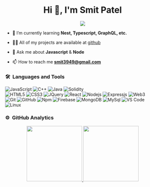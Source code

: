<h1 align="center">Hi 👋, I'm Smit Patel</h1>
	
<p align="center">
  <img src="https://komarev.com/ghpvc/?username=smit3949&color=blueviolet&style=flat">
</p>

- 🌱 I’m currently learning **Nest, Typescript, GraphQL, etc.**

- 👨‍💻 All of my projects are available at [github](https://github.com/smit3949?tab=repositories)

- 💬 Ask me about **Javascript** & **Node**

- 📫 How to reach me **smit3949@gmail.com**


	
### 🛠 &nbsp;Languages and Tools

![JavaScript](https://img.shields.io/badge/-JavaScript-%23F7DF1C?style=for-the-badge&logo=javascript&logoColor=000000&labelColor=%23F7DF1C&color=%23FFCE5A)
![C++](https://img.shields.io/badge/C%2B%2B-00599C?style=for-the-badge&logo=c%2B%2B&logoColor=white)
![Java](https://img.shields.io/badge/Java-00599C?style=for-the-badge&logo=java&logoColor=white)
![Solidity](https://img.shields.io/badge/Solidity-00599C?style=for-the-badge&logo=solidity&logoColor=white)
<br/>
![HTML5](https://img.shields.io/badge/-HTML5-%23E44D27?style=for-the-badge&logo=html5&logoColor=ffffff)
![CSS3](https://img.shields.io/badge/-CSS3-%231572B6?style=for-the-badge&logo=css3)
![JQuery](https://img.shields.io/badge/jQuery-0769AD?style=for-the-badge&logo=jquery&logoColor=white)
![React](https://img.shields.io/badge/-React-61DAFB?style=for-the-badge&logo=react&logoColor=ffffff)
![Nodejs](https://img.shields.io/badge/-Nodejs-339933?style=for-the-badge&logo=Node.js&logoColor=ffffff)
![Expressjs](https://img.shields.io/badge/-Expressjs-61DAFB?style=for-the-badge&logo=Express.js&logoColor=blueviolet)
![Web3](https://img.shields.io/badge/-Web3js-339933?style=for-the-badge&logo=Web3.js&logoColor=ffffff)
<br/>
![Git](https://img.shields.io/badge/-Git-%23F05032?style=for-the-badge&logo=git&logoColor=%23ffffff)
![GitHub](https://img.shields.io/badge/-GitHub-181717?style=for-the-badge&logo=github)
![Npm](https://img.shields.io/badge/-npm-CB3837?style=for-the-badge&logo=npm)
![Firebase](https://img.shields.io/badge/-Firebase-FFCA28?style=for-the-badge&logo=firebase&logoColor=ffffff)
![MongoDB](https://img.shields.io/badge/MongoDB-4EA94B?style=for-the-badge&logo=mongodb&logoColor=white)
![MySql](https://img.shields.io/badge/MySql-4EA94B?style=for-the-badge&logo=mysql&logoColor=white)
![VS Code](http://img.shields.io/badge/-VS%20Code-007ACC?style=for-the-badge&logo=visual-studio-code&logoColor=ffffff)
![Linux](http://img.shields.io/badge/-Linux-0078D6?style=for-the-badge&logo=linux&logoColor=ffffff)
<br/>


### ⚙️ &nbsp;GitHub Analytics

<p align="center">
<a href="https://github.com/smit3949">
  <img height="180em" src="https://github-readme-stats-eight-theta.vercel.app/api?username=smit3949&show_icons=true&theme=algolia&include_all_commits=true&count_private=true"/>
  <img height="180em" src="https://github-readme-stats-eight-theta.vercel.app/api/top-langs/?username=smit3949&layout=compact&langs_count=8&theme=algolia"/>
</a>
</p>
